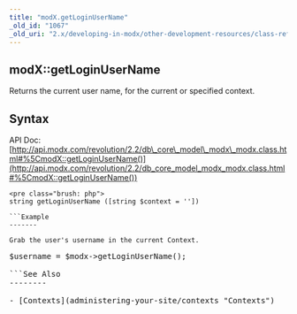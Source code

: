 ```yaml
---
title: "modX.getLoginUserName"
_old_id: "1067"
_old_uri: "2.x/developing-in-modx/other-development-resources/class-reference/modx/modx.getloginusername"
---
```


modX::getLoginUserName
----------------------

Returns the current user name, for the current or specified context.

Syntax
------

API Doc: [http://api.modx.com/revolution/2.2/db\_core\_model\_modx\_modx.class.html#%5CmodX::getLoginUserName()](http://api.modx.com/revolution/2.2/db_core_model_modx_modx.class.html#%5CmodX::getLoginUserName())

```
<pre class="brush: php">
string getLoginUserName ([string $context = ''])

```Example
-------

Grab the user's username in the current Context.

```
<pre class="brush: php">
$username = $modx->getLoginUserName();

```See Also
--------

- [Contexts](administering-your-site/contexts "Contexts")